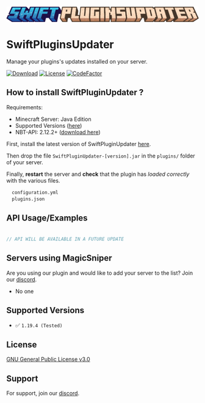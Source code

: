 ![Logo](/assets/SwiftPluginsUpdater.png)

# SwiftPluginsUpdater

Manage your plugins's updates installed on your server.

[![Download](https://img.shields.io/github/downloads/SniperTVmc/SwiftPluginsUpdater/total?style=for-the-badge)](https://github.com/SniperTVmc/MagicSniper/releases/)
[![License](https://img.shields.io/badge/License-GNU%20General%20Public%20License%20v3.0-blue?style=for-the-badge)](https://github.com/SniperTVmc/MagicSniper/blob/Main/LICENSE)
[![CodeFactor](https://www.codefactor.io/repository/github/SwiftTeam-Dev/SwiftPluginsUpdater/badge?style=for-the-badge)](https://www.codefactor.io/repository/github/snipertvmc/magicsniper)

<!--
## Preview / Screenshots

### __Exemple1__

<details>
  <br>
  <img src=https://media.tenor.com/qMZe3e1Er7EAAAAC/example.gif>
  <br>
</details>

### __Exemple2__

<details>
  <br>
  <img src=https://media.tenor.com/qMZe3e1Er7EAAAAC/example.gif>
  <br>
</details>
-->

## How to install SwiftPluginUpdater ?

Requirements:

- Minecraft Server: Java Edition
- Supported Versions ([here](https://link.fr))
- NBT-API: 2.12.2+ ([download here](https://modrinth.com/plugin/nbtapi/))

First, install the latest version of SwiftPluginUpdater [here](github.com/SniperTVmc/MagicSniper/releases/latest).

Then drop the file `SwiftPluginUpdater-[version].jar` in the `plugins/` folder of your server.

Finally, __restart__ the server and __check__ that the plugin has _loaded correctly_ with the various files.

```bash
  configuration.yml
  plugins.json
```

## API Usage/Examples

```java

// API WILL BE AVAILABLE IN A FUTURE UPDATE

```

## Servers using MagicSniper

Are you using our plugin and would like to add your server to the list? Join
our [discord](https://discord.gg/fSzK79TAYf).

- No one

## Supported Versions

<!-- Are you using our plugin and would like to add your server to the list? Join
our [discord](https://discord.gg/fSzK79TAYf). -->

- ✅ `1.19.4 (Tested)`

## License

[GNU General Public License v3.0](https://github.com/SniperTVmc/MagicSniper/blob/Main/LICENSE)

## Support

For support, join our [discord](https://discord.gg/fSzK79TAYf).
